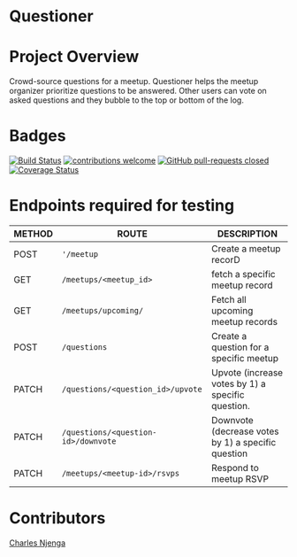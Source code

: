 # Questioner

# Project Overview
Crowd-source questions for a meetup. Questioner helps the meetup organizer prioritize questions to be answered. Other users can vote on asked questions and they bubble to the top or bottom of the log.

# Badges
[![Build Status](https://travis-ci.org/Hackitect/questioner.svg?branch=master)](https://travis-ci.org/Hackitect/questioner)
[![contributions welcome](https://img.shields.io/badge/contributions-welcome-brightgreen.svg?style=flat)](https://github.com/Hackitect/questioner/pulls)
[![GitHub pull-requests closed](https://img.shields.io/github/issues-pr-closed/hackitect/questioner.svg)](https://github.com/hackitect/questioner/pulls?utf8=%E2%9C%93&q=is%3Apr+is%3Aclosed)
[![Coverage Status](https://coveralls.io/repos/github/Hackitect/questioner/badge.svg)](https://coveralls.io/github/Hackitect/questioner)

# Endpoints required for testing
<!-- * `POST /meetup` Create a meetup record<br>
* `GET /meetups/<meetup-id>`Fetch a specific meetup record<br>
* `GET /meetups/upcoming/ ` Fetch all upcoming meetup records<br>
* `POST /questions` Create a question for a specific meetup<br>
* `PATCH /questions/<question-id>/upvote` Upvote (increase votes by 1) a specific question.<br>
* `PATCH /questions/<question-id>/downvote` Downvote (decrease votes by 1) a specific question.<br>
* `POST /meetups/<meetup-id>/rsvps` Respond to meetup RSVP.<br> -->

| METHOD  	| ROUTE  	|   DESCRIPTION	|
|---	|---	|---	|
|   POST	| `'/meetup`   	|  Create a meetup recorD 	|
|   GET	|  `/meetups/<meetup_id> `	|  fetch a specific meetup record 	|
|   GET	|  `/meetups/upcoming/`	|  Fetch all upcoming meetup records 	|
|   POST	| `/questions ` 	|   Create a question for a specific meetup 	|
|   PATCH	|  `/questions/<question_id>/upvote` 	|  Upvote (increase votes by 1) a specific question. 	|
|   PATCH	|  `/questions/<question-id>/downvote` 	| Downvote (decrease votes by 1) a specific question  	|
|   PATCH	|  `/meetups/<meetup-id>/rsvps` 	|  Respond to meetup RSVP 	|

# Contributors

[Charles Njenga](https://github.com/Hackitect)







